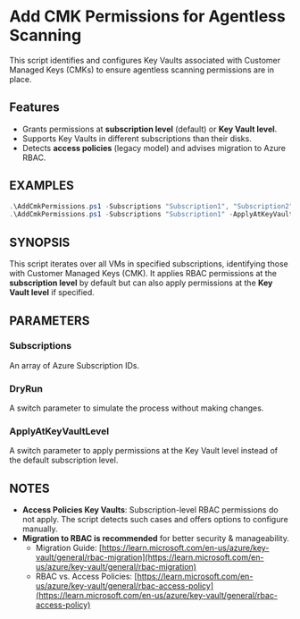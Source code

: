 # Add CMK Permissions for Agentless Scanning

This script identifies and configures Key Vaults associated with Customer Managed Keys (CMKs) to ensure agentless scanning permissions are in place.

## Features

- Grants permissions at **subscription level** (default) or **Key Vault level**.
- Supports Key Vaults in different subscriptions than their disks.
- Detects **access policies** (legacy model) and advises migration to Azure RBAC.

## EXAMPLES

```powershell
.\AddCmkPermissions.ps1 -Subscriptions "Subscription1", "Subscription2" -DryRun
.\AddCmkPermissions.ps1 -Subscriptions "Subscription1" -ApplyAtKeyVaultLevel
```

## SYNOPSIS
This script iterates over all VMs in specified subscriptions, identifying those with Customer Managed Keys (CMK). It applies RBAC permissions at the **subscription level** by default but can also apply permissions at the **Key Vault level** if specified.

## PARAMETERS

### Subscriptions
An array of Azure Subscription IDs.

### DryRun
A switch parameter to simulate the process without making changes.

### ApplyAtKeyVaultLevel
A switch parameter to apply permissions at the Key Vault level instead of the default subscription level.

## NOTES
- **Access Policies Key Vaults**: Subscription-level RBAC permissions do not apply. The script detects such cases and offers options to configure manually.
- **Migration to RBAC is recommended** for better security & manageability.
    - Migration Guide: [https://learn.microsoft.com/en-us/azure/key-vault/general/rbac-migration](https://learn.microsoft.com/en-us/azure/key-vault/general/rbac-migration)
    - RBAC vs. Access Policies: [https://learn.microsoft.com/en-us/azure/key-vault/general/rbac-access-policy](https://learn.microsoft.com/en-us/azure/key-vault/general/rbac-access-policy)

